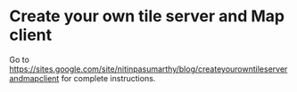 # Create your own tile server and Map client

Go to https://sites.google.com/site/nitinpasumarthy/blog/createyourowntileserverandmapclient for complete instructions.

